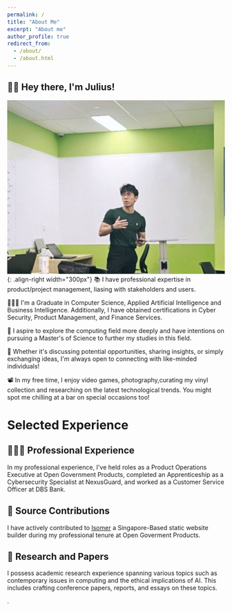 ```yaml
---
permalink: /
title: "About Me"
excerpt: "About me"
author_profile: true
redirect_from: 
  - /about/
  - /about.html
---
```


## 👋🏼 Hey there, I'm Julius!

![Illustration of combining vision and language modalities](/images/presentation.jpg){: .align-right width="300px"}
📚 I have professional expertise in product/project management, liasing with stakeholders and users.

👨🏻‍💻 I'm a Graduate in Computer Science, Applied Artificial Intelligence and Business Intelligence. Additionally, I have obtained certifications in Cyber Security, Product Management, and Finance Services.

🔬 I aspire to explore the computing field more deeply and have intentions on pursuing a Master's of Science to further my studies in this field.

🤝 Whether it's discussing potential opportunities, sharing insights, or simply exchanging ideas, I'm always open to connecting with like-minded individuals!

📽️ In my free time, I enjoy video games, photography,curating my vinyl collection and researching on the latest technological trends. You might spot me chilling at a bar on special occasions too!

# Selected Experience

## 👨🏻‍🔬 Professional Experience

In my professional experience, I've held roles as a Product Operations Executive at Open Government Products, completed an Apprenticeship as a Cybersecurity Specialist at NexusGuard, and worked as a Customer Service Officer at DBS Bank.

## 🤖  Source Contributions
I have actively contributed to [Isomer](https://github.com/isomerpages) a Singapore-Based static website builder during my professional tenure at Open Goverment Products. 

## 📜 Research and Papers
I possess academic research experience spanning various topics such as contemporary issues in computing and the ethical implications of AI. This includes crafting conference papers, reports, and essays on these topics.


<!-- 
## 📚 Teaching and Community Contributions
To further contribute to the Machine Learning community, I have a [YouTube](https://www.youtube.com/@borismeinardus) and [Medium](https://medium.com/@boris.meinardus) channel where I publish educational Machine Learning content
-->
.







